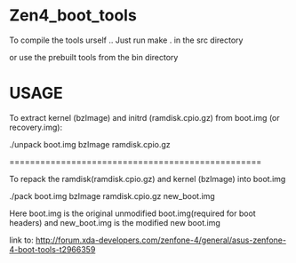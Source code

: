 # Zen4_boot_tools

To compile the tools urself ..
Just run make . in the src directory 


or use the prebuilt tools from the bin directory

USAGE
=================================================

To extract kernel (bzImage) and initrd (ramdisk.cpio.gz) from boot.img (or recovery.img):

./unpack boot.img bzImage ramdisk.cpio.gz

=================================================



To repack the ramdisk(ramdisk.cpio.gz)  and kernel (bzImage) into boot.img 

./pack boot.img bzImage ramdisk.cpio.gz new_boot.img


Here boot.img is the original unmodified boot.img(required for boot headers) and new_boot.img is the modified new boot.img

link to: http://forum.xda-developers.com/zenfone-4/general/asus-zenfone-4-boot-tools-t2966359

